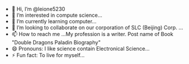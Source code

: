 - 👋 Hi, I’m @leione5230
- 👀 I’m interested in compute science...
- 🌱 I’m currently learning computer...
- 💞️ I’m looking to collaborate on our corporation of SLC (Beijing) Corp. ...
- 📫 How to reach me ...My profession is a writer. Post name of Book "Double Dragons Paladin Biography"
- 😄 Pronouns: I like science contain Electronical Science...
- ⚡ Fun fact: To live for myself...

<!---
leione5230/leione5230 is a ✨ special ✨ repository because its `README.md` (this file) appears on your GitHub profile.
You can click the Preview link to take a look at your changes.
--->
